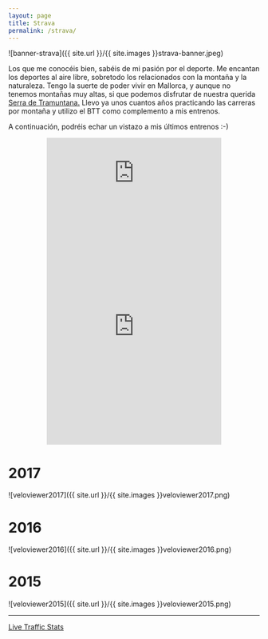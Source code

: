 ```yaml
---
layout: page
title: Strava
permalink: /strava/
---
```


![banner-strava]({{ site.url }}/{{ site.images }}strava-banner.jpeg) 

Los que me conocéis bien, sabéis de mi pasión por el deporte. Me encantan los deportes al aire libre, sobretodo los relacionados con la montaña y la naturaleza. Tengo la suerte de poder vivir en Mallorca, y aunque no tenemos montañas muy altas, si que podemos disfrutar de nuestra querida [Serra de Tramuntana.](http://www.serradetramuntana.net/es/index.php) Llevo ya unos cuantos años practicando las carreras por montaña y utilizo el BTT como complemento a mis entrenos.

A continuación, podréis echar un vistazo a mis últimos entrenos :-)

<center>

<iframe allowtransparency frameborder='0' height='160' scrolling='no' src='https://www.strava.com/clubs/309441/latest-rides/daa302f814e63d9f36bcb0a56c645dd6324126a0?show_rides=false' width='350'></iframe>

<iframe allowtransparency frameborder='0' height='454' scrolling='no' src='https://www.strava.com/clubs/309441/latest-rides/daa302f814e63d9f36bcb0a56c645dd6324126a0?show_rides=true' width='350'></iframe>

</center>

# 2017
![veloviewer2017]({{ site.url }}/{{ site.images }}veloviewer2017.png) 

# 2016
![veloviewer2016]({{ site.url }}/{{ site.images }}veloviewer2016.png) 

# 2015
![veloviewer2015]({{ site.url }}/{{ site.images }}veloviewer2015.png)

---

<script type="text/javascript" src="http://feedjit.com/serve/?vv=1515&amp;tft=3&amp;dd=0&amp;wid=&amp;pid=0&amp;proid=0&amp;bc=5C636B&amp;tc=FFFFFF&amp;brd1=336699&amp;lnk=B5CDE6&amp;hc=FFFFFF&amp;hfc=464E52&amp;btn=1E2224&amp;ww=300&amp;wne=7&amp;srefs=0"></script><noscript><a href="http://feedjit.com/">Live Traffic Stats</a></noscript> 